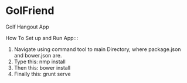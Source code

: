 GolFriend
=========

Golf Hangout App

How To Set up and Run App:::
1) Navigate using command tool to main Directory, where package.json  and bower.json  are.
2) Type this:     nmp install
3) Then this:     bower install
4) Finally this:  grunt serve

